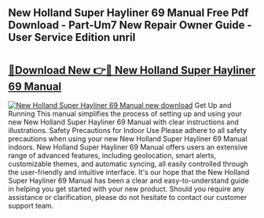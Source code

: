 ## New Holland Super Hayliner 69 Manual Free Pdf Download - Part-Um7 New Repair Owner Guide - User Service Edition unriI

# <h2><a href="http://bc76227.oget.top/?id=New+Holland+Super+Hayliner+69+Manual">🔗Download New 👉🔴 New Holland Super Hayliner 69 Manual</a></h2>

[![New Holland Super Hayliner 69 Manual new download](https://i.imgur.com/5g1atiW.png)](http://bc76227.oget.top/?id=New+Holland+Super+Hayliner+69+Manual)
Get Up and Running This manual simplifies the process of setting up and using your new New Holland Super Hayliner 69 Manual with clear instructions and illustrations. Safety Precautions for Indoor Use Please adhere to all safety precautions when using your new New Holland Super Hayliner 69 Manual indoors. New Holland Super Hayliner 69 Manual offers users an extensive range of advanced features, including geolocation, smart alerts, customizable themes, and automatic syncing, all easily controlled through the user-friendly and intuitive interface. It's our hope that the New Holland Super Hayliner 69 Manual has been a clear and easy-to-understand guide in helping you get started with your new product. Should you require any assistance or clarification, please do not hesitate to contact our customer support team.
